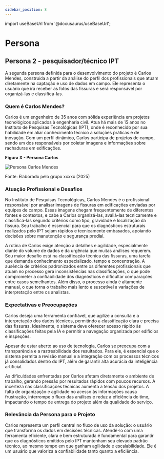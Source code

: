 ```yaml
---
sidebar_position: 8
---
```

import useBaseUrl from '@docusaurus/useBaseUrl';

# Persona 

## Persona 2 - pesquisador/técnico IPT

A segunda persona definida para o desenvolvimento do projeto é Carlos Mendes, construída a partir da análise do perfil dos profissionais que atuam diretamente na captação e uso de dados em campo. Ele representa o usuário que irá receber as fotos das fissuras e será responsável por organizá-las e classificá-las.

### Quem é Carlos Mendes?

Carlos é um engenheiro de 35 anos com sólida experiência em projetos tecnológicos aplicados à engenharia civil. Atua há mais de 15 anos no Instituto de Pesquisas Tecnológicas (IPT), onde é reconhecido por sua habilidade em aliar conhecimento técnico a soluções práticas e de inovação. Com um perfil dinâmico, Carlos participa de projetos de campo, sendo um dos responsáveis por coletar imagens e informações sobre rachaduras em edificações.



<div style={{ textAlign: 'center' }}>
  <p><strong>Figura X - Persona Carlos</strong></p>
  <img
    src={useBaseUrl('/img/persona2.png')}
    alt="Persona Carlos Mendes"
    title="Persona Carlos Mendes"
    style={{ maxWidth: '80%', height: 'auto' }}
  />
  <p>Fonte: Elaborado pelo grupo xxxxx (2025)</p>
</div>


### Atuação Profissional e Desafios

No Instituto de Pesquisas Tecnológicas, Carlos Mendes é o profissional responsável por analisar imagens de fissuras em edificações enviadas por equipes de campo. Essas imagens chegam frequentemente de diferentes fontes e contextos, e cabe a Carlos organizá-las, avaliá-las tecnicamente e classificá-las segundo critérios como tipo, gravidade e localização da fissura. Seu trabalho é essencial para que os diagnósticos estruturais realizados pelo IPT sejam rápidos e tecnicamente embasados, apoiando decisões sobre manutenção e segurança predial.

A rotina de Carlos exige atenção a detalhes e agilidade, especialmente diante do volume de dados e da urgência que muitas análises requerem. Seu maior desafio está na classificação técnica das fissuras, uma tarefa que demanda conhecimento especializado, tempo e concentração. A ausência de critérios padronizados entre os diferentes profissionais que atuam no processo gera inconsistências nas classificações, o que pode comprometer a confiabilidade dos diagnósticos e dificultar comparações entre casos semelhantes. Além disso, o processo ainda é altamente manual, o que torna o trabalho mais lento e suscetível a variações de interpretação entre os analistas.

### Expectativas e Preocupações

Carlos deseja uma ferramenta confiável, que agilize a consulta e a interpretação dos dados técnicos, permitindo a classificação clara e precisa das fissuras. Idealmente, o sistema deve oferecer acesso rápido às classificações feitas pela IA e permitir a navegação organizada por edifícios e inspeções.

Apesar de estar aberto ao uso de tecnologia, Carlos se preocupa com a transparência e a rastreabilidade dos resultados. Para ele, é essencial que o sistema permita a revisão manual e a integração com os processos técnicos já consolidados dentro do IPT, além de garantir alta acurácia da inteligência artificial.

As dificuldades enfrentadas por Carlos afetam diretamente o ambiente de trabalho, gerando pressão por resultados rápidos com poucos recursos. A incerteza nas classificações técnicas aumenta a tensão dos projetos. A falta de organização e agilidade no acesso às informações causa frustração, interrompe o fluxo das análises e reduz a eficiência do time, impactando o tempo de entrega do projeto além da qualidade do serviço.

### Relevância da Persona para o Projeto

Carlos representa um perfil central no fluxo de uso da solução: o usuário que transforma os dados em decisões técnicas. Atendê-lo com uma ferramenta eficiente, clara e bem estruturada é fundamental para garantir que os diagnósticos emitidos pelo IPT mantenham seu elevado padrão técnico, ao mesmo tempo em que ganham agilidade e escalabilidade. Ele é um usuário que valoriza a confiabilidade tanto quanto a eficiência.
